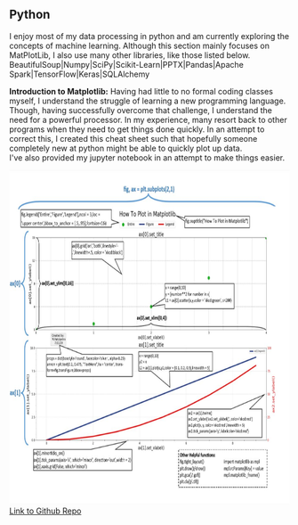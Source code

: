 ## Python

I enjoy most of my data processing in python and am currently exploring the concepts of machine learning. Although this section mainly focuses on MatPlotLib, I also use many other libraries, like those listed below.<br>
BeautifulSoup|Numpy|SciPy|Scikit-Learn|PPTX|Pandas|Apache Spark|TensorFlow|Keras|SQLAlchemy

**Introduction to Matplotlib:** Having had little to no formal coding classes myself, I understand the struggle of learning a new programming language. Though, having successfully overcome that challenge, I understand the need for a powerful processor. In my experience, many resort back to other programs when they need to get things done quickly. In an attempt to correct this, I created this cheat sheet such that hopefully someone completely new at python might be able to quickly plot up data. 
<br>
I've also provided my jupyter notebook in an attempt to make things easier.



<a href="https://github.com/mhatzi/MatplotlibGuide"><img src="images/Matplotlib.JPG" width="800" height="600" border="0"></a>
[Link to Github Repo](https://github.com/mhatzi/MatplotlibGuide)









